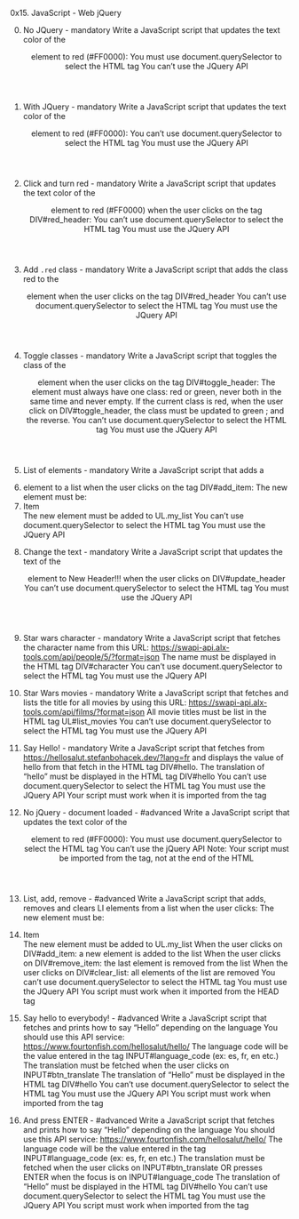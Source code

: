0x15. JavaScript - Web jQuery

0. No JQuery - mandatory
Write a JavaScript script that updates the text color of the <header> element to red (#FF0000):
You must use document.querySelector to select the HTML tag
You can’t use the JQuery API

1. With JQuery - mandatory
Write a JavaScript script that updates the text color of the <header> element to red (#FF0000):
You can’t use document.querySelector to select the HTML tag
You must use the JQuery API

2. Click and turn red - mandatory
Write a JavaScript script that updates the text color of the <header> element to red (#FF0000) when the user clicks on the tag DIV#red_header:
You can’t use document.querySelector to select the HTML tag
You must use the JQuery API

3. Add `.red` class - mandatory
Write a JavaScript script that adds the class red to the <header> element when the user clicks on the tag DIV#red_header
You can’t use document.querySelector to select the HTML tag
You must use the JQuery API

4. Toggle classes - mandatory
Write a JavaScript script that toggles the class of the <header> element when the user clicks on the tag DIV#toggle_header:
The <header> element must always have one class: red or green, never both in the same time and never empty.
If the current class is red, when the user click on DIV#toggle_header, the class must be updated to green ; and the reverse.
You can’t use document.querySelector to select the HTML tag
You must use the JQuery API

5. List of elements - mandatory
Write a JavaScript script that adds a <li> element to a list when the user clicks on the tag DIV#add_item:
The new element must be: <li>Item</li>
The new element must be added to UL.my_list
You can’t use document.querySelector to select the HTML tag
You must use the JQuery API

6. Change the text - mandatory
Write a JavaScript script that updates the text of the <header> element to New Header!!! when the user clicks on DIV#update_header
You can’t use document.querySelector to select the HTML tag
You must use the JQuery API

7. Star wars character - mandatory
Write a JavaScript script that fetches the character name from this URL: https://swapi-api.alx-tools.com/api/people/5/?format=json
The name must be displayed in the HTML tag DIV#character
You can’t use document.querySelector to select the HTML tag
You must use the JQuery API

8. Star Wars movies - mandatory
Write a JavaScript script that fetches and lists the title for all movies by using this URL: https://swapi-api.alx-tools.com/api/films/?format=json
All movie titles must be list in the HTML tag UL#list_movies
You can’t use document.querySelector to select the HTML tag
You must use the JQuery API

9. Say Hello! - mandatory
Write a JavaScript script that fetches from https://hellosalut.stefanbohacek.dev/?lang=fr and displays the value of hello from that fetch in the HTML tag DIV#hello.
The translation of “hello” must be displayed in the HTML tag DIV#hello
You can’t use document.querySelector to select the HTML tag
You must use the JQuery API
Your script must work when it is imported from the <head> tag

10. No jQuery - document loaded - #advanced
Write a JavaScript script that updates the text color of the <header> element to red (#FF0000):
You must use document.querySelector to select the HTML tag
You can’t use the jQuery API
Note: Your script must be imported from the <head> tag, not at the end of the HTML

11. List, add, remove - #advanced
Write a JavaScript script that adds, removes and clears LI elements from a list when the user clicks:
The new element must be: <li>Item</li>
The new element must be added to UL.my_list
When the user clicks on DIV#add_item: a new element is added to the list
When the user clicks on DIV#remove_item: the last element is removed from the list
When the user clicks on DIV#clear_list: all elements of the list are removed
You can’t use document.querySelector to select the HTML tag
You must use the JQuery API
You script must work when it imported from the HEAD tag

12. Say hello to everybody! - #advanced
Write a JavaScript script that fetches and prints how to say “Hello” depending on the language
You should use this API service: https://www.fourtonfish.com/hellosalut/hello/
The language code will be the value entered in the tag INPUT#language_code (ex: es, fr, en etc.)
The translation must be fetched when the user clicks on INPUT#btn_translate
The translation of “Hello” must be displayed in the HTML tag DIV#hello
You can’t use document.querySelector to select the HTML tag
You must use the JQuery API
You script must work when imported from the <head> tag

13. And press ENTER - #advanced
Write a JavaScript script that fetches and prints how to say “Hello” depending on the language
You should use this API service: https://www.fourtonfish.com/hellosalut/hello/
The language code will be the value entered in the tag INPUT#language_code (ex: es, fr, en etc.)
The translation must be fetched when the user clicks on INPUT#btn_translate OR presses ENTER when the focus is on INPUT#language_code
The translation of “Hello” must be displayed in the HTML tag DIV#hello
You can’t use document.querySelector to select the HTML tag
You must use the JQuery API
You script must work when imported from the <head> tag

